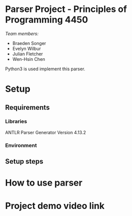 # **Parser Project - Principles of Programming 4450**
*Team members:* 
* Braeden Songer
* Evelyn Wilbur
* Julian Fletcher
* Wen-Hsin Chen

Python3 is used implement this parser. 

# **Setup**
## **Requirements**
### Libraries
ANTLR Parser Generator  Version 4.13.2

### Environment


## **Setup steps**


# **How to use parser**


# **Project demo video link**

